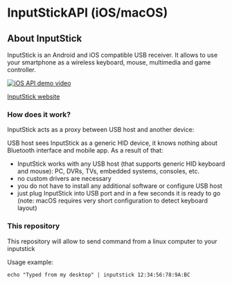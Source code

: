 #  InputStickAPI (iOS/macOS)
## About InputStick
InputStick is an Android and iOS compatible USB receiver. It allows to use your smartphone as a wireless keyboard, mouse, multimedia and game controller. 

[![iOS API demo video](http://img.youtube.com/vi/GxqTSWtliRA/0.jpg)](http://www.youtube.com/watch?v=GxqTSWtliRA)

[InputStick website](http://inputstick.com)


### How does it work?
InputStick acts as a proxy between USB host and another device:

USB host sees InputStick as a generic HID device, it knows nothing about Bluetooth interface and mobile app. As a result of that:

* InputStick works with any USB host (that supports generic HID keyboard and mouse): PC, DVRs, TVs, embedded systems, consoles, etc.
* no custom drivers are necessary
* you do not have to install any additional software or configure USB host
* just plug InputStick into USB port and in a few seconds it is ready to go (note: macOS requires very short configuration to detect keyboard layout)

### This repository ###
This repository will allow to send command from a linux computer to your inputstick

Usage example:

`echo "Typed from my desktop" | inputstick 12:34:56:78:9A:BC`

